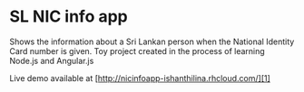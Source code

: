 SL NIC info app
===============

Shows the information about a Sri Lankan person when the National Identity Card number is given. Toy project created in the process of learning Node.js and Angular.js

Live demo available at [http://nicinfoapp-ishanthilina.rhcloud.com/][1]


[1]: http://nicinfoapp-ishanthilina.rhcloud.com/